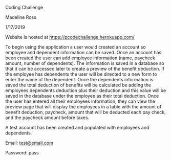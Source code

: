 Coding Challenge

Madeline Ross

1/17/2019

Website is hosted at https://pcodechallenge.herokuapp.com/

To begin using the application a user would created an account so employee and dependent information can be saved.
Once an account has been created the user can add employee information (name, paycheck amount, number of dependents). 
The information is saved in a database so that it can be accessed later to create a preview of the benefit deduction.
If the employee has dependents the user will be directed to a new form to enter the name of the dependent. Once the 
dependents information is saved the total deduction of benefits will be calculated be adding the employees
dependents deduction plus their deduction and this value will be saved in the database under the employee as their
total deduction. Once the user has entered all their employees information, they can view the preview page that
will display the employees in a table with the amount of benefit deduction, paycheck, amount that will be 
deducted each pay check, and the paycheck amount before taxes. 

A test account has been created and populated with employees and dependents.

Email: test@email.com

Password: pass




